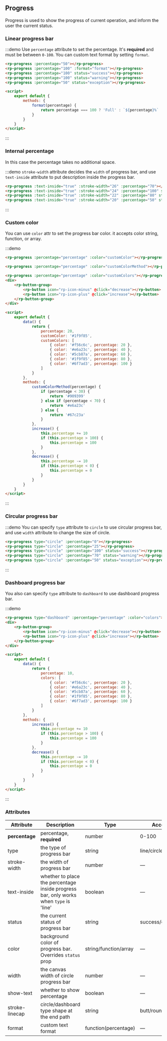 ## Progress

Progress is used to show the progress of current operation, and inform the user the current status.

### Linear progress bar

:::demo Use `percentage` attribute to set the percentage. It's **required** and must be between `0-100`. You can custom text format by setting `format`.

```html
<rp-progress :percentage="50"></rp-progress>
<rp-progress :percentage="100" :format="format"></rp-progress>
<rp-progress :percentage="100" status="success"></rp-progress>
<rp-progress :percentage="100" status="warning"></rp-progress>
<rp-progress :percentage="50" status="exception"></rp-progress>

<script>
    export default {
        methods: {
            format(percentage) {
                return percentage === 100 ? 'Full' : `${percentage}%`
            }
        }
    }
</script>
```

:::

### Internal percentage

In this case the percentage takes no additional space.

:::demo `stroke-width` attribute decides the `width` of progress bar, and use `text-inside` attribute to put description inside the progress bar.

```html
<rp-progress :text-inside="true" :stroke-width="26" :percentage="70"></rp-progress>
<rp-progress :text-inside="true" :stroke-width="24" :percentage="100" status="success"></rp-progress>
<rp-progress :text-inside="true" :stroke-width="22" :percentage="80" status="warning"></rp-progress>
<rp-progress :text-inside="true" :stroke-width="20" :percentage="50" status="exception"></rp-progress>
```

:::

### Custom color

You can use `color` attr to set the progress bar color. it accepts color string, function, or array.

:::demo

```html
<rp-progress :percentage="percentage" :color="customColor"></rp-progress>

<rp-progress :percentage="percentage" :color="customColorMethod"></rp-progress>

<rp-progress :percentage="percentage" :color="customColors"></rp-progress>
<div>
    <rp-button-group>
        <rp-button icon="rp-icon-minus" @click="decrease"></rp-button>
        <rp-button icon="rp-icon-plus" @click="increase"></rp-button>
    </rp-button-group>
</div>

<script>
    export default {
        data() {
            return {
                percentage: 20,
                customColor: '#1f9f85',
                customColors: [
                    { color: '#f56c6c', percentage: 20 },
                    { color: '#e6a23c', percentage: 40 },
                    { color: '#5cb87a', percentage: 60 },
                    { color: '#1f9f85', percentage: 80 },
                    { color: '#6f7ad3', percentage: 100 }
                ]
            }
        },
        methods: {
            customColorMethod(percentage) {
                if (percentage < 30) {
                    return '#909399'
                } else if (percentage < 70) {
                    return '#e6a23c'
                } else {
                    return '#67c23a'
                }
            },
            increase() {
                this.percentage += 10
                if (this.percentage > 100) {
                    this.percentage = 100
                }
            },
            decrease() {
                this.percentage -= 10
                if (this.percentage < 0) {
                    this.percentage = 0
                }
            }
        }
    }
</script>
```

:::

### Circular progress bar

:::demo You can specify `type` attribute to `circle` to use circular progress bar, and use `width` attribute to change the size of circle.

```html
<rp-progress type="circle" :percentage="0"></rp-progress>
<rp-progress type="circle" :percentage="25"></rp-progress>
<rp-progress type="circle" :percentage="100" status="success"></rp-progress>
<rp-progress type="circle" :percentage="70" status="warning"></rp-progress>
<rp-progress type="circle" :percentage="50" status="exception"></rp-progress>
```

:::

### Dashboard progress bar

You also can specify `type` attribute to `dashboard` to use dashboard progress bar.

:::demo

```html
<rp-progress type="dashboard" :percentage="percentage" :color="colors"></rp-progress>
<div>
    <rp-button-group>
        <rp-button icon="rp-icon-minus" @click="decrease"></rp-button>
        <rp-button icon="rp-icon-plus" @click="increase"></rp-button>
    </rp-button-group>
</div>

<script>
    export default {
        data() {
            return {
                percentage: 10,
                colors: [
                    { color: '#f56c6c', percentage: 20 },
                    { color: '#e6a23c', percentage: 40 },
                    { color: '#5cb87a', percentage: 60 },
                    { color: '#1f9f85', percentage: 80 },
                    { color: '#6f7ad3', percentage: 100 }
                ]
            }
        },
        methods: {
            increase() {
                this.percentage += 10
                if (this.percentage > 100) {
                    this.percentage = 100
                }
            },
            decrease() {
                this.percentage -= 10
                if (this.percentage < 0) {
                    this.percentage = 0
                }
            }
        }
    }
</script>
```

:::

### Attributes

| Attribute      | Description                                                                           | Type                  | Accepted Values           | Default |
| -------------- | ------------------------------------------------------------------------------------- | --------------------- | ------------------------- | ------- |
| **percentage** | percentage, **required**                                                              | number                | 0-100                     | 0       |
| type           | the type of progress bar                                                              | string                | line/circle/dashboard     | line    |
| stroke-width   | the width of progress bar                                                             | number                | —                         | 6       |
| text-inside    | whether to place the percentage inside progress bar, only works when `type` is 'line' | boolean               | —                         | false   |
| status         | the current status of progress bar                                                    | string                | success/exception/warning | —       |
| color          | background color of progress bar. Overrides `status` prop                             | string/function/array | —                         | ''      |
| width          | the canvas width of circle progress bar                                               | number                | —                         | 126     |
| show-text      | whether to show percentage                                                            | boolean               | —                         | true    |
| stroke-linecap | circle/dashboard type shape at the end path                                           | string                | butt/round/square         | round   |
| format         | custom text format                                                                    | function(percentage)  | —                         | —       |
